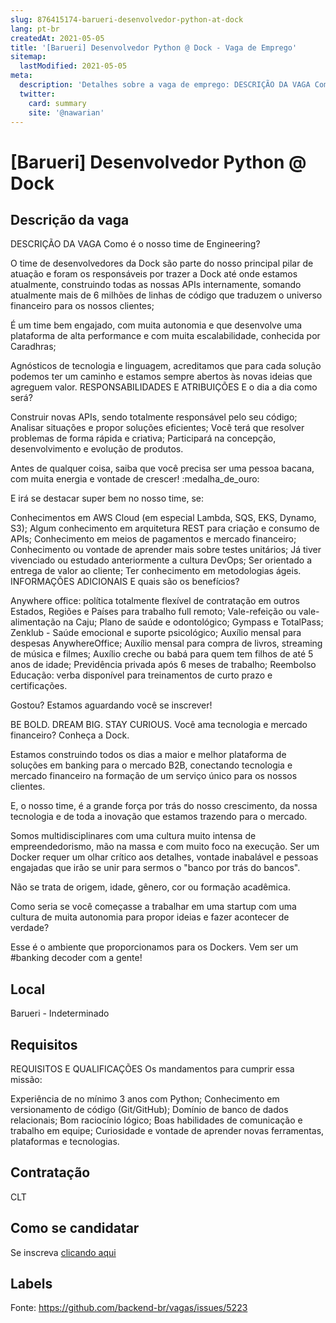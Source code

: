 ```yaml
---
slug: 876415174-barueri-desenvolvedor-python-at-dock
lang: pt-br
createdAt: 2021-05-05
title: '[Barueri] Desenvolvedor Python @ Dock - Vaga de Emprego'
sitemap:
  lastModified: 2021-05-05
meta:
  description: 'Detalhes sobre a vaga de emprego: DESCRIÇÃO DA VAGA Como é o nosso time de Engineering?  O time de desenvolvedores da Dock são parte do nosso principal pilar de atuação e foram os responsáveis por trazer a Dock até onde estamos atualmente, construindo todas as nossas APIs internamente, somando atualmente mais de 6 milhões de linhas de código que traduzem o universo financeiro para os nossos clientes;  É um time bem engajado, com muita autonomia e que desenvolve uma plataforma de alta performance e com muita escalabilidade, conhecida por Caradhras;  Agnósticos de tecnologia e linguagem, acreditamos que para cada solução podemos ter um caminho e estamos sempre abertos às novas ideias que agreguem valor. RESPONSABILIDADES E ATRIBUIÇÕES E o dia a dia como será? Construir novas APIs, sendo totalmente responsável pelo seu código; Analisar situações e propor soluções eficientes; Você terá que resolver problemas de forma rápida e criativa; Participará na concepção, desenvolvimento e evolução de produtos. Antes de qualquer coisa, saiba que você precisa ser uma pessoa bacana, com muita energia e vontade de crescer! :medalha_de_ouro: E irá se destacar super bem no nosso time, se:  Conhecimentos em AWS Cloud (em especial Lambda, SQS, EKS, Dynamo, S3); Algum conhecimento em arquitetura REST para criação e consumo de APIs; Conhecimento em meios de pagamentos e mercado financeiro; Conhecimento ou vontade de aprender mais sobre testes unitários; Já tiver vivenciado ou estudado anteriormente a cultura DevOps; Ser orientado a entrega de valor ao cliente; Ter conhecimento em metodologias ágeis. INFORMAÇÕES ADICIONAIS E quais são os benefícios?  Anywhere office: política totalmente flexível de contratação em outros Estados, Regiões e Países para trabalho full remoto; Vale-refeição ou vale-alimentação na Caju; Plano de saúde e odontológico; Gympass e TotalPass; Zenklub - Saúde emocional e suporte psicológico; Auxílio mensal para despesas AnywhereOffice; Auxílio mensal para compra de livros, streaming de música e filmes; Auxílio creche ou babá para quem tem filhos de até 5 anos de idade; Previdência privada após 6 meses de trabalho; Reembolso Educação: verba disponível para treinamentos de curto prazo e certificações.  Gostou? Estamos aguardando você se inscrever! BE BOLD. DREAM BIG. STAY CURIOUS. Você ama tecnologia e mercado financeiro? Conheça a Dock. Estamos construindo todos os dias a maior e melhor plataforma de soluções em banking para o mercado B2B, conectando tecnologia e mercado financeiro na formação de um serviço único para os nossos clientes.  E, o nosso time, é a grande força por trás do nosso crescimento, da nossa tecnologia e de toda a inovação que estamos trazendo para o mercado. Somos multidisciplinares com uma cultura muito intensa de empreendedorismo, mão na massa e com muito foco na execução. Ser um Docker requer um olhar crítico aos detalhes, vontade inabalável e pessoas engajadas que irão se unir para sermos o "banco por trás do bancos".  Não se trata de origem, idade, gênero, cor ou formação acadêmica. Como seria se você começasse a trabalhar em uma startup com uma cultura de muita autonomia para propor ideias e fazer acontecer de verdade?  Esse é o ambiente que proporcionamos para os Dockers. Vem ser um #banking decoder com a gente!'
  twitter:
    card: summary
    site: '@nawarian'
---
```


# [Barueri] Desenvolvedor Python @ Dock

## Descrição da vaga

DESCRIÇÃO DA VAGA
Como é o nosso time de Engineering? 


O time de desenvolvedores da Dock são parte do nosso principal pilar de atuação e foram os responsáveis por trazer a Dock até onde estamos atualmente, construindo todas as nossas APIs internamente, somando atualmente mais de 6 milhões de linhas de código que traduzem o universo financeiro para os nossos clientes;


É um time bem engajado, com muita autonomia e que desenvolve uma plataforma de alta performance e com muita escalabilidade, conhecida por Caradhras;


Agnósticos de tecnologia e linguagem, acreditamos que para cada solução podemos ter um caminho e estamos sempre abertos às novas ideias que agreguem valor.
RESPONSABILIDADES E ATRIBUIÇÕES
E o dia a dia como será?

Construir novas APIs, sendo totalmente responsável pelo seu código;
Analisar situações e propor soluções eficientes;
Você terá que resolver problemas de forma rápida e criativa;
Participará na concepção, desenvolvimento e evolução de produtos.

Antes de qualquer coisa, saiba que você precisa ser uma pessoa bacana, com muita energia e vontade de crescer! :medalha_de_ouro:

E irá se destacar super bem no nosso time, se:



Conhecimentos em AWS Cloud (em especial Lambda, SQS, EKS, Dynamo, S3);
Algum conhecimento em arquitetura REST para criação e consumo de APIs;
Conhecimento em meios de pagamentos e mercado financeiro;
Conhecimento ou vontade de aprender mais sobre testes unitários;
Já tiver vivenciado ou estudado anteriormente a cultura DevOps;
Ser orientado a entrega de valor ao cliente;
Ter conhecimento em metodologias ágeis.
INFORMAÇÕES ADICIONAIS
E quais são os benefícios? 

Anywhere office: política totalmente flexível de contratação em outros Estados, Regiões e Países para trabalho full remoto;
Vale-refeição ou vale-alimentação na Caju;
Plano de saúde e odontológico;
Gympass e TotalPass;
Zenklub - Saúde emocional e suporte psicológico;
Auxílio mensal para despesas AnywhereOffice;
Auxílio mensal para compra de livros, streaming de música e filmes;
Auxílio creche ou babá para quem tem filhos de até 5 anos de idade;
Previdência privada após 6 meses de trabalho;
Reembolso Educação: verba disponível para treinamentos de curto prazo e certificações.


Gostou? Estamos aguardando você se inscrever!

BE BOLD. DREAM BIG. STAY CURIOUS.
Você ama tecnologia e mercado financeiro? Conheça a Dock.

Estamos construindo todos os dias a maior e melhor plataforma de soluções em banking para o mercado B2B, conectando tecnologia e mercado financeiro na formação de um serviço único para os nossos clientes.



E, o nosso time, é a grande força por trás do nosso crescimento, da nossa tecnologia e de toda a inovação que estamos trazendo para o mercado.

Somos multidisciplinares com uma cultura muito intensa de empreendedorismo, mão na massa e com muito foco na execução. Ser um Docker requer um olhar crítico aos detalhes, vontade inabalável e pessoas engajadas que irão se unir para sermos o "banco por trás do bancos".



Não se trata de origem, idade, gênero, cor ou formação acadêmica.

Como seria se você começasse a trabalhar em uma startup com uma cultura de muita autonomia para propor ideias e fazer acontecer de verdade?



Esse é o ambiente que proporcionamos para os Dockers. Vem ser um #banking decoder com a gente!

## Local

Barueri - Indeterminado

## Requisitos

REQUISITOS E QUALIFICAÇÕES
Os mandamentos para cumprir essa missão: 

Experiência de no mínimo 3 anos com Python;
Conhecimento em versionamento de código (Git/GitHub);
Domínio de banco de dados relacionais;
Bom raciocínio lógico;
Boas habilidades de comunicação e trabalho em equipe;
Curiosidade e vontade de aprender novas ferramentas, plataformas e tecnologias.

## Contratação

CLT

## Como se candidatar

Se inscreva [clicando aqui](https://www.pyjobs.com.br/job/2532)

## Labels



Fonte: https://github.com/backend-br/vagas/issues/5223